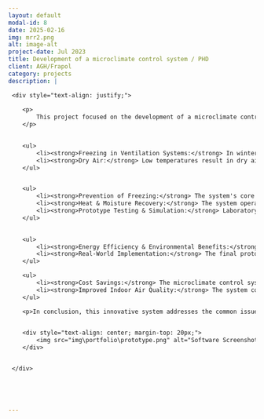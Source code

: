 ```yaml
---
layout: default
modal-id: 8
date: 2025-02-16
img: mrr2.png
alt: image-alt
project-date: Jul 2023
title: Development of a microclimate control system / PHD
client: AGH/Frapol
category: projects
description: |

 <div style="text-align: justify;">
   
    <p>
        This project focused on the development of a microclimate control system that addresses a critical challenge in mechanical ventilation systems: preventing the freezing of the Air Handling Unit during cold winter conditions. The system, based on a highly efficient periodic counterflow heat exchanger, operates continuously without the need for additional energy-consuming protection, ensuring that the AHU remains functional even in extreme temperatures. This solution provides both energy efficiency and optimal air quality by managing heat and moisture recovery, making it ideal for nearly zero-energy buildings.
    </p>

 
    <ul>
        <li><strong>Freezing in Ventilation Systems:</strong> In winter, outside temperatures can drop below zero, leading to freezing and potential damage of heat exchangers. This is a common issue in current heat recovery systems.</li>
        <li><strong>Dry Air:</strong> Low temperatures result in dry air, which negatively impacts indoor air quality and human health. The developed system addresses this issue by recovering moisture from the exhaust air and reintroducing it into the incoming air.</li>
    </ul>


    <ul>
        <li><strong>Prevention of Freezing:</strong> The system's core feature is its ability to prevent freezing of the heat exchanger without the need for external anti-freeze protection systems. This is achieved through the cyclical change in the airflow direction, which helps maintain the efficiency of heat and moisture recovery.</li>
        <li><strong>Heat & Moisture Recovery:</strong> The system operates efficiently at very low intake temperatures, maintaining high-temperature efficiency (ηT = 78.0% ± 0.8%) and moisture recovery (ηx = 58.9% ± 3.8%) even at -20°C intake air temperature.</li>
        <li><strong>Prototype Testing & Simulation:</strong> Laboratory tests and numerical simulations validated the system’s performance, confirming the feasibility of continuous operation in extreme conditions and the optimization of heat recovery through variable weather conditions.</li>
    </ul>

 
    <ul>
        <li><strong>Energy Efficiency & Environmental Benefits:</strong> The system minimizes additional energy consumption while maintaining optimal air quality, significantly reducing energy costs and contributing to lower carbon emissions.</li>
        <li><strong>Real-World Implementation:</strong> The final prototype was installed and tested in a large-scale hotel facility near Krakow. The system maintained comfortable air conditions for over 92% of the measured time, providing tangible results in reducing energy consumption and improving air quality.</li>
    </ul>

    <ul>
        <li><strong>Cost Savings:</strong> The microclimate control system has been shown to reduce the hotel’s energy costs by approximately 34%, saving around 1,680 PLN annually in air handling unit operations.</li>
        <li><strong>Improved Indoor Air Quality:</strong> The system contributes to a healthier indoor environment by ensuring proper humidity and ventilation, without the risk of freezing or excessive dryness during winter.</li>
    </ul>

    <p>In conclusion, this innovative system addresses the common issue of freezing in heat exchangers in cold weather, providing a reliable, energy-efficient solution for maintaining optimal indoor air conditions in nearly zero-energy buildings.</p>

 
    <div style="text-align: center; margin-top: 20px;">
        <img src="img\portfolio\prototype.png" alt="Software Screenshot" style="max-width: 100%; height: auto; border: 1px solid #ddd; border-radius: 5px; padding: 5px;">
    </div>


 </div>





---
```

